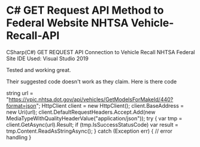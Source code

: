 # C# GET Request API Method to Federal Website NHTSA Vehicle-Recall-API
CSharp(C#) GET REQUEST API Connection to Vehicle Recall NHTSA Federal Site
IDE Used: Visual Studio 2019

Tested and working great. 


Their suggested code doesn't work as they claim. Here is there code


string url = "https://vpic.nhtsa.dot.gov/api/vehicles/GetModelsForMakeId/440?format=json";
HttpClient client = new HttpClient();
client.BaseAddress = new Uri(url);
client.DefaultRequestHeaders.Accept.Add(new MediaTypeWithQualityHeaderValue("application/json"));
try
{
	var tmp = client.GetAsync(url).Result;
	if (tmp.IsSuccessStatusCode)
		var result = tmp.Content.ReadAsStringAsync();
}
catch (Exception err)
{
	// error handling
}
